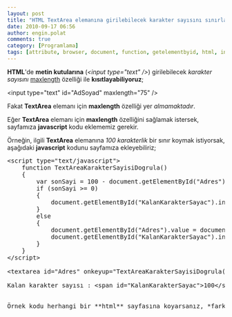 ```yaml
---
layout: post
title: "HTML TextArea elemanına girilebilecek karakter sayısını sınırlamak"
date: 2010-09-17 06:56
author: engin.polat
comments: true
category: [Programlama]
tags: [attribute, browser, document, function, getelementbyid, html, innerhtml, input, javascript, maxlength, onkeyup, span, text, textarea, type, var]
---
```

**HTML**'de **metin kutularına** (*&lt;input type="text" /&gt;*) girilebilecek *karakter sayısını* <a href="http://www.w3schools.com/tags/att_input_maxlength.asp" target="_blank">maxlength</a> özelliği ile **kısıtlayabiliyoruz**;



&lt;input type="text" id="AdSoyad" maxlength="75" /&gt;</pre>

Fakat **TextArea** elemanı için **maxlength** özelliği yer *almamaktadır*.

Eğer **TextArea** elemanı için **maxlength** özelliğini sağlamak istersek, sayfamıza **javascript** kodu eklememiz gerekir.

Örneğin, ilgili **TextArea** elemanına *100 karakterlik* bir sınır koymak istiyorsak, aşağıdaki **javascript** kodunu sayfamıza ekleyebiliriz;

<pre class="brush:xml">&lt;script type="text/javascript"&gt;
    function TextAreaKarakterSayisiDogrula()
    {
        var sonSayi = 100 - document.getElementById("Adres").value.length;
        if (sonSayi &gt;= 0)
        {
            document.getElementById("KalanKarakterSayac").innerHTML = sonSayi;
        }
        else
        {
            document.getElementById("Adres").value = document.getElementById("Adres").value.substring(0, 100);
            document.getElementById("KalanKarakterSayac").innerHTML = 0;
        }
    }
&lt;/script&gt;

&lt;textarea id="Adres" onkeyup="TextAreaKarakterSayisiDogrula()" cols="20" rows="5"&gt;&lt;/textarea&gt;

Kalan karakter sayısı : &lt;span id="KalanKarakterSayac"&gt;100&lt;/span&gt;


Örnek kodu herhangi bir **html** sayfasına koyarsanız, *farklı tarayıcılarda* **sorun çıkartmadan** çalışacaktır.

